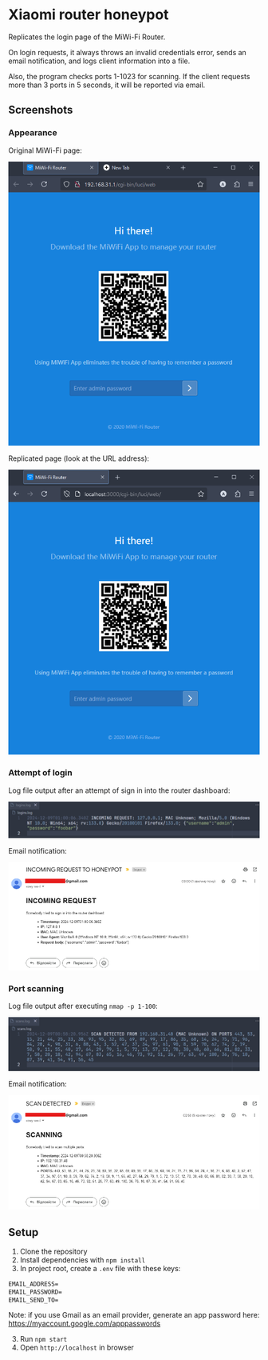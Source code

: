 # Xiaomi router honeypot

Replicates the login page of the MiWi-Fi Router.

On login requests, it always throws an invalid credentials error, sends an email notification, and logs client information into a file.

Also, the program checks ports 1-1023 for scanning. If the client requests more than 3 ports in 5 seconds, it will be reported via email.

## Screenshots

### Appearance

Original MiWi-Fi page:

![Original login page](docs/original.png)

Replicated page (look at the URL address):

![Replicated login page](docs/local.png)

### Attempt of login

Log file output after an attempt of sign in into the router dashboard:

![Console](docs/http-request-log.png)

Email notification:

![Email](docs/http-request-email.png)

### Port scanning

Log file output after executing `nmap -p 1-100`:

![Scan log file](docs/scan-log.png)

Email notification:

![Scan email](docs/scan-email.png)

## Setup

1. Clone the repository
2. Install dependencies with `npm install`
3. In project root, create a `.env` file with these keys:

```
EMAIL_ADDRESS=
EMAIL_PASSWORD=
EMAIL_SEND_TO=
```

Note: if you use Gmail as an email provider, generate an app password here: <https://myaccount.google.com/apppasswords>

3. Run `npm start`
4. Open `http://localhost` in browser
